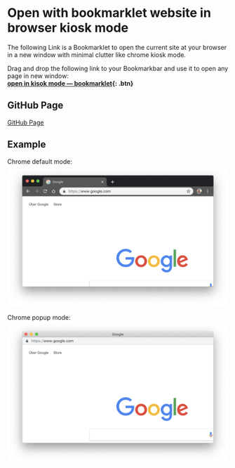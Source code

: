# Open with bookmarklet website in browser kiosk mode

The following Link is a Bookmarklet to open the current site at your browser in a new window with minimal clutter like chrome kiosk mode.  

Drag and drop the following link to your Bookmarkbar and use it to open any page in new window:  
**[open in kisok mode — bookmarklet](javascript:(function()%7Bwindow.open(window.location.href%2C%20'_blank'%2C%20'toolbar%3D0%2Clocation%3D0%2Cmenubar%3D0')%7D)() "browser kiosk mode bookmarklet"){: .btn}**

## GitHub Page

[GitHub Page](https://schobner.github.io/browser-kisok-mode/)

## Example

Chrome default mode:
![before](img/preview-1.png "before")

Chrome popup mode:
![after](img/preview-2.png "after")
